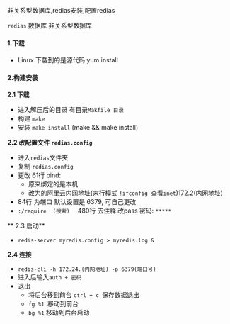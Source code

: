 

非关系型数据库,redias安装,配置redias





 `redias` 数据库  非关系型数据库

#### 1.下载

- Linux 下载到的是源代码 yum install 

#### 2.构建安装

**2.1 下载**

- 进入解压后的目录 有目录`Makfile 目录`
- 构建  `make`
- 安装 `make install`     (make && make install)

**2.2 改配置文件   `redias.config`**

- 进入`redias`文件夹
- 复制  `redias.config`
- 更改 61行  bind:
  - 原来绑定的是本机 
  - 改为的阿里云内网地址(末行模式 `!ifconfig `查看` inet `)172.2(内网地址)
- 84行 为端口 默认设置是 6379, 可自己更改
- `:/require  (搜索)  ` 480行 去注释  改pass 密码: `*****`

** 2.3 启动**

- `redis-server myredis.config > myredis.log &`

**2.4 连接**

- `redis-cli -h 172.24.(内网地址) -p 6379(端口号)`
- 进入后输入`auth + 密码 `
- 退出
  - 将后台移到前台   `ctrl + c `保存数据退出
  - `fg %1 `移动到前台
  - `bg %1` 移动到后台启动




